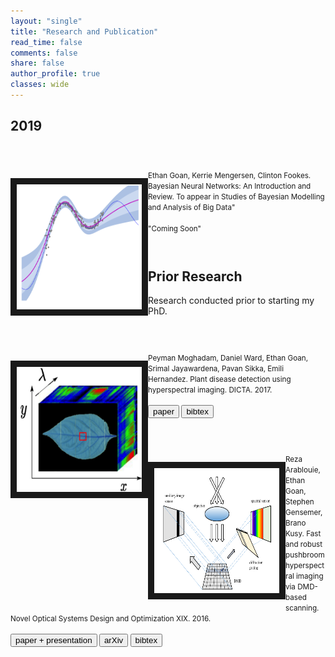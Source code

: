 ```yaml
---
layout: "single"
title: "Research and Publication"
read_time: false
comments: false
share: false
author_profile: true
classes: wide
---
```


## 2019
<div class="research-item">
    <p style="float: left;"><img src="/assets/images/bnn_review.png" height="200px" width="200px" border="10px"></p>
    <small>
    Ethan Goan, Kerrie Mengersen, Clinton Fookes. Bayesian Neural Networks: An Introduction and Review. To appear in Studies of Bayesian Modelling and Analysis of Big Data"<br>
    <br>
    "Coming Soon"
    </small>
</div>


## Prior Research
Research conducted prior to starting my PhD.

<div class="research-item">
    <p style="float: left;"><img src="/assets/images/hyperspec_plant.png" height="200px" width="200px" border="10px"></p>
    <small>
    Peyman Moghadam, Daniel Ward, Ethan Goan, Srimal Jayawardena, Pavan Sikka, Emili Hernandez. Plant disease detection using hyperspectral imaging.  DICTA. 2017.<br>
    <br>
    <input type="button" value="paper" onclick="location.href = 'https://ieeexplore.ieee.org/abstract/document/8227476">
    <input type="button" value="bibtex" onclick="toggle_visibility('bibtex_hyperspec_plant')">
    </small>
    <div id="bibtex_hyperspec_plant" style="display:none;">
    <small><div class="highlighter-rouge"><pre class="highlight">
    <code>@inproceedings{moghadam2017plant,
    title={Plant disease detection using hyperspectral imaging},
    author={Moghadam, Peyman and Ward, Daniel and Goan, Ethan and Jayawardena, Srimal and Sikka, Pavan and Hernandez, Emili},
    booktitle={2017 International Conference on Digital Image Computing: Techniques and Applications (DICTA)},
    pages={1--8},
    year={2017},
    organization={IEEE}
    }
    </code></pre></div></small>
</div>

<div class="research-item">
    <p style="float: left;"><img src="/assets/images/hyperspec.png" height="200px" width="200px" border="10px"></p>
    <small>
       Reza Arablouie, Ethan Goan, Stephen Gensemer, Brano Kusy. Fast and robust pushbroom hyperspectral imaging via DMD-based scanning.  Novel Optical Systems Design and Optimization XIX. 2016.<br>
    <br>
    <input type="button" value="paper + presentation" onclick="location.href = 'https://www.spiedigitallibrary.org/conference-proceedings-of-spie/9948/99480A/Fast-and-robust-pushbroom-hyperspectral-imaging-via-DMD-based-scanning/10.1117/12.2239107.full?casa_token=lrKFa_KYiJMAAAAA%3apI0t3RPNfHF0ah0qztk3_z5uz5h7PBQdkyocg20nRTxfTVqgC3QSItpCV-eqGE5riHY-fhNMKA'">
        <input type="button" value="arXiv" onclick="location.href = 'https://arxiv.org/abs/1608.00361'">
    <input type="button" value="bibtex" onclick="toggle_visibility('bibtex_hyperspec_cam')">
    </small>
<div id="bibtex_hyperspec_cam" style="display:none;">
<small><div class="highlighter-rouge"><pre class="highlight">
<code>@inproceedings{arablouei2016fast,
  title={Fast and robust pushbroom hyperspectral imaging via DMD-based scanning},
  author={Arablouei, Reza and Goan, Ethan and Gensemer, Stephen and Kusy, Branislav},
  booktitle={Novel Optical Systems Design and Optimization XIX},
  volume={9948},
  pages={99480A},
  year={2016},
  organization={International Society for Optics and Photonics}
}
</code></pre></div></small>
</div>



<!-- research item style -->
<style>
  .research-item {
     margin-top: 1.5cm;
     margin-bottom: 1.5cm;
  }
</style>



<!-- script to toggle visibility -->
<script type="text/javascript">
   function toggle_visibility(block_id) {
       var e = document.getElementById(block_id);
       if(e.style.display == 'block')
          e.style.display = 'none';
       else
          e.style.display = 'block';
   }
</script>
